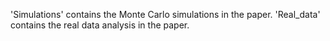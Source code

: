 'Simulations' contains the Monte Carlo simulations in the paper.
'Real_data' contains the real data analysis in the paper.
